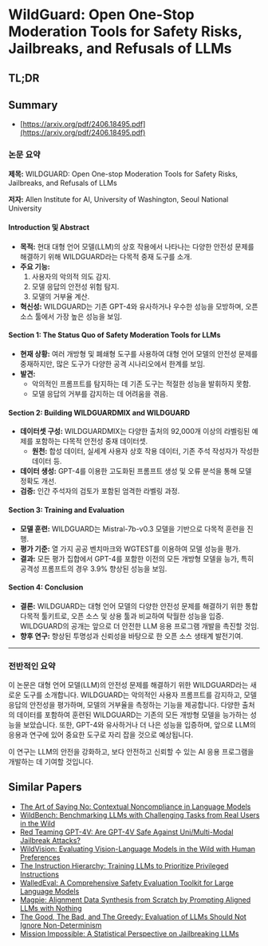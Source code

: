 # WildGuard: Open One-Stop Moderation Tools for Safety Risks, Jailbreaks, and Refusals of LLMs
## TL;DR
## Summary
- [https://arxiv.org/pdf/2406.18495.pdf](https://arxiv.org/pdf/2406.18495.pdf)

### 논문 요약

**제목:** WILDGUARD: Open One-stop Moderation Tools for Safety Risks, Jailbreaks, and Refusals of LLMs

**저자:** Allen Institute for AI, University of Washington, Seoul National University

#### Introduction 및 Abstract
- **목적:** 현대 대형 언어 모델(LLM)의 상호 작용에서 나타나는 다양한 안전성 문제를 해결하기 위해 WILDGUARD라는 다목적 중재 도구를 소개.
- **주요 기능:** 
   1. 사용자의 악의적 의도 감지.
   2. 모델 응답의 안전성 위험 탐지.
   3. 모델의 거부율 계산.
- **혁신성:** WILDGUARD는 기존 GPT-4와 유사하거나 우수한 성능을 모방하며, 오픈 소스 툴에서 가장 높은 성능을 보임.

#### Section 1: The Status Quo of Safety Moderation Tools for LLMs
- **현재 상황:** 여러 개방형 및 폐쇄형 도구를 사용하여 대형 언어 모델의 안전성 문제를 중재하지만, 많은 도구가 다양한 공격 시나리오에서 한계를 보임.
- **발견:** 
   - 악의적인 프롬프트를 탐지하는 데 기존 도구는 적절한 성능을 발휘하지 못함.
   - 모델 응답의 거부를 감지하는 데 어려움을 겪음.

#### Section 2: Building WILDGUARDMIX and WILDGUARD
- **데이터셋 구성:** WILDGUARDMIX는 다양한 출처의 92,000개 이상의 라벨링된 예제를 포함하는 다목적 안전성 중재 데이터셋.
  - **원천:** 합성 데이터, 실세계 사용자 상호 작용 데이터, 기존 주석 작성자가 작성한 데이터 등.
- **데이터 생성:** GPT-4를 이용한 고도화된 프롬프트 생성 및 오류 분석을 통해 모델 정확도 개선.
- **검증:** 인간 주석자의 검토가 포함된 엄격한 라벨링 과정.

#### Section 3: Training and Evaluation
- **모델 훈련:** WILDGUARD는 Mistral-7b-v0.3 모델을 기반으로 다목적 훈련을 진행.
- **평가 기준:** 열 가지 공공 벤치마크와 WGTEST를 이용하여 모델 성능을 평가.
- **결과:** 모든 평가 집합에서 GPT-4를 포함한 이전의 모든 개방형 모델을 능가, 특히 공격성 프롬프트의 경우 3.9% 향상된 성능을 보임.

#### Section 4: Conclusion
- **결론:** WILDGUARD는 대형 언어 모델의 다양한 안전성 문제를 해결하기 위한 통합 다목적 툴키트로, 오픈 소스 및 상용 툴과 비교하여 탁월한 성능을 입증. WILDGUARD의 공개는 앞으로 더 안전한 LLM 응용 프로그램 개발을 촉진할 것임.
- **향후 연구:** 향상된 투명성과 신뢰성을 바탕으로 한 오픈 소스 생태계 발전기여.

---

### 전반적인 요약

이 논문은 대형 언어 모델(LLM)의 안전성 문제를 해결하기 위한 WILDGUARD라는 새로운 도구를 소개합니다. WILDGUARD는 악의적인 사용자 프롬프트를 감지하고, 모델 응답의 안전성을 평가하며, 모델의 거부율을 측정하는 기능을 제공합니다. 다양한 출처의 데이터를 포함하여 훈련된 WILDGUARD는 기존의 모든 개방형 모델을 능가하는 성능을 보았습니다. 또한, GPT-4와 유사하거나 더 나은 성능을 입증하며, 앞으로 LLM의 응용과 연구에 있어 중요한 도구로 자리 잡을 것으로 예상됩니다. 

이 연구는 LLM의 안전을 강화하고, 보다 안전하고 신뢰할 수 있는 AI 응용 프로그램을 개발하는 데 기여할 것입니다.

## Similar Papers
- [The Art of Saying No: Contextual Noncompliance in Language Models](2407.12043.md)
- [WildBench: Benchmarking LLMs with Challenging Tasks from Real Users in the Wild](2406.04770.md)
- [Red Teaming GPT-4V: Are GPT-4V Safe Against Uni/Multi-Modal Jailbreak Attacks?](2404.03411.md)
- [WildVision: Evaluating Vision-Language Models in the Wild with Human Preferences](2406.11069.md)
- [The Instruction Hierarchy: Training LLMs to Prioritize Privileged Instructions](2404.13208.md)
- [WalledEval: A Comprehensive Safety Evaluation Toolkit for Large Language Models](2408.03837.md)
- [Magpie: Alignment Data Synthesis from Scratch by Prompting Aligned LLMs with Nothing](2406.08464.md)
- [The Good, The Bad, and The Greedy: Evaluation of LLMs Should Not Ignore Non-Determinism](2407.10457.md)
- [Mission Impossible: A Statistical Perspective on Jailbreaking LLMs](2408.01420.md)
